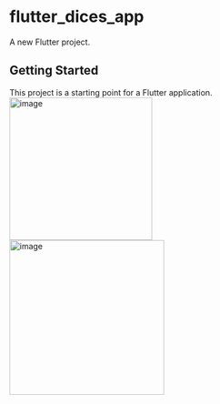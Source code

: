 # flutter_dices_app

A new Flutter project.

## Getting Started

This project is a starting point for a Flutter application.
<img width="251" alt="image" src="https://github.com/jahanavi1/flutter_dices_app/assets/29141891/53bb5845-c7f9-4c70-be7c-880947106232">
<img width="272" alt="image" src="https://github.com/jahanavi1/flutter_dices_app/assets/29141891/c0efc10a-0e24-4a21-9eba-783ba78677ec">
